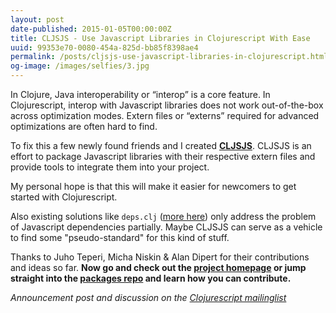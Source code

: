 ```yaml
---
layout: post
date-published: 2015-01-05T00:00:00Z
title: CLJSJS - Use Javascript Libraries in Clojurescript With Ease
uuid: 99353e70-0080-454a-825d-bb85f8398ae4
permalink: /posts/cljsjs-use-javascript-libraries-in-clojurescript.html
og-image: /images/selfies/3.jpg
---
```

In Clojure, Java interoperability or “interop” is a core feature. In
Clojurescript, interop with Javascript libraries does not work
out-of-the-box across optimization modes. Extern files or “externs”
required for advanced optimizations are often hard to find.

To fix this a few newly found friends and I created **[CLJSJS](http://cljsjs.github.io)**.
CLJSJS is an effort to package Javascript libraries with their respective
extern files and provide tools to integrate them into your project.

My personal hope is that this will make it easier for newcomers to get
started with Clojurescript.

Also existing solutions like `deps.clj` ([more here](https://groups.google.com/forum/#!msg/clojurescript/LtFMDxc5D00/hMR6BcfMMAMJ)) only
address the problem of Javascript dependencies partially. Maybe CLJSJS
can serve as a vehicle to find some "pseudo-standard" for this kind of
stuff.

Thanks to Juho Teperi, Micha Niskin & Alan Dipert for their
contributions and ideas so far. **Now go and check out the [project homepage](http://cljsjs.github.io) or jump straight into the [packages repo](https://github.com/cljsjs/packages) and learn how you can contribute.**

*Announcement post and discussion on the [Clojurescript mailinglist](https://groups.google.com/forum/#!topic/clojurescript/qhFNVEeNCbc)*
